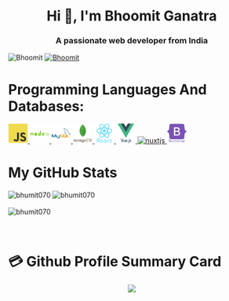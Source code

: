 <h1 align="center">Hi 👋, I'm Bhoomit Ganatra</h1>
<h3 align="center">A passionate web developer from India</h3>

<div align="left" inline>
<span align="left"> <img src="https://komarev.com/ghpvc/?username=bhumit070&label=Profile%20views&color=0e75b6&style=flat" alt="Bhoomit" /> </span>
<span align="left"> <a href="https://twitter.com/bhumit070" target="blank"><img src="https://img.shields.io/twitter/follow/bhumit070?logo=twitter&style=for-the-badge" alt="Bhoomit" /></a> </span>
</div>

# Programming Languages And Databases:

<a href="https://developer.mozilla.org/en-US/docs/Web/JavaScript" target="_blank">
 <img src="https://raw.githubusercontent.com/devicons/devicon/master/icons/javascript/javascript-original.svg" alt="javascript" width="40" height="40"/> 
</a>
<a href="https://nodejs.org" target="_blank">
 <img src="https://raw.githubusercontent.com/devicons/devicon/master/icons/nodejs/nodejs-plain-wordmark.svg" alt="nodejs" width="40" height="40"/> 
</a>
<a href="https://www.mysql.com/" target="_blank"> 
    <img src="https://raw.githubusercontent.com/devicons/devicon/master/icons/mysql/mysql-original-wordmark.svg" alt="mysql" width="40" height="40"/> 
</a>
<a href="https://www.mongodb.com/" target="_blank"> 
    <img src="https://raw.githubusercontent.com/devicons/devicon/master/icons/mongodb/mongodb-original-wordmark.svg" alt="mongodb" width="40" height="40"/> 
</a>
<a href="https://reactjs.org/" target="_blank"> 
    <img src="https://raw.githubusercontent.com/devicons/devicon/master/icons/react/react-original-wordmark.svg" alt="react" width="40" height="40"/> 
</a> 
<a href="https://vuejs.org/" target="_blank"> 
    <img src="https://raw.githubusercontent.com/devicons/devicon/master/icons/vuejs/vuejs-original-wordmark.svg" alt="vuejs" width="40" height="40"/> 
</a>
<a href="https://nuxtjs.org/" target="_blank"> 
    <img src="https://www.vectorlogo.zone/logos/nuxtjs/nuxtjs-icon.svg" alt="nuxtjs" width="40" height="40"/> 
</a>
<a href="https://getbootstrap.com" target="_blank"> 
    <img src="https://raw.githubusercontent.com/devicons/devicon/master/icons/bootstrap/bootstrap-plain-wordmark.svg" alt="bootstrap" width="40" height="40"/> 
</a>

<br />

# My GitHub Stats

<div>
<img align="center" width="49%" src="https://github-readme-streak-stats.herokuapp.com/?user=bhumit070&" alt="bhumit070" />
<img align="center" width="49%"  src="https://github-readme-stats.vercel.app/api?username=bhumit070&show_icons=true&locale=en" alt="bhumit070" />
<br /><br />
<img src="https://activity-graph.herokuapp.com/graph?username=bhumit070&theme=xcode" alt="bhumit070" />
</div>

<br />

<br />

# 💳 Github Profile Summary Card
<p align="center">
  <img src="https://github-profile-summary-cards.vercel.app/api/cards/profile-details?username=bhumit070&theme=vue"/>
</p>